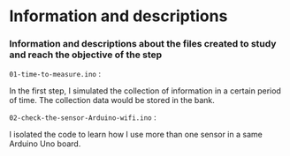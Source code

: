 # Information and descriptions

### Information and descriptions about the files created to study and reach the objective of the step

`01-time-to-measure.ino` : 

In the first step, I simulated the collection of information in a certain period of time. The collection data would be stored in the bank.

`02-check-the-sensor-Arduino-wifi.ino` :

I isolated the code to learn how I use more than one sensor in a same Arduino Uno board.
